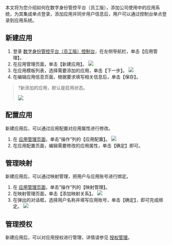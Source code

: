 本文将为您介绍如何在数字身份管控平台（员工版），添加公司使用中的应用系统，为其集成单点登录，添加应用并同步用户信息后，用户可以通过控制台单点登录到应用系统。

## 新建应用
1. 登录 [数字身份管控平台（员工版）控制台](https://console.cloud.tencent.com/eiam)，在左侧导航栏，单击【应用管理】。
2. 在应用管理页面，单击【新建应用】。
![](https://main.qcloudimg.com/raw/afbf476b1f531924c7480acdce8f02ed.png)
3. 在应用模板列表，选择需要添加的应用，单击【下一步】。
![](https://main.qcloudimg.com/raw/b555053e91805596ff14a938d097d505.png)
4. 在编辑应用信息页面，根据要求填写相关信息后，单击【保存】。
>?新添加的应用，默认是启用状态。
>
>![](https://main.qcloudimg.com/raw/0e619ce935e089844004fd2bb537a717.png)

## 配置应用
新建应用后，可以通过应用配置对应用属性进行修改。
1. 在 [应用管理页面](https://console.cloud.tencent.com/eiam)，单击“操作”列的【应用配置】。
![](https://main.qcloudimg.com/raw/a244c4e099f41dabfc2908a668a5eeef.png)
2. 在应用配置页面，编辑需要修改的应用属性，单击【确定】即可。

## 管理映射
新建应用后，可以通过映射管理，把用户与应用账号进行绑定。
1. 在 [应用管理页面](https://console.cloud.tencent.com/eiam)，单击“操作”列的【映射管理】。
2. 在映射管理页面，单击【添加映射关系】。
![](https://main.qcloudimg.com/raw/af68cdc9d66a701b1365ebc83f9283b8.png)
3. 在弹出的对话框，选择用户名称并填写应用账号，单击【确定】，即可完成绑定。
![](https://main.qcloudimg.com/raw/fb0eb0e9cf720609ab51434c4b3d84a8.png)

## 管理授权
新建应用后，可以对应用授权进行管理，详情请参见 [授权管理](https://cloud.tencent.com/document/product/1441/55069)。
